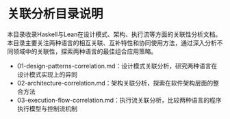 # 关联分析目录说明

本目录收录Haskell与Lean在设计模式、架构、执行流等方面的关联性分析文档。本目录主要关注两种语言的相互关联、互补特性和协同使用方法，通过深入分析不同领域中的关联性，探索两种语言的最佳组合应用策略。

- 01-design-patterns-correlation.md：设计模式关联分析，研究两种语言在设计模式实现上的异同
- 02-architecture-correlation.md：架构关联分析，探索在软件架构层面的整合方法
- 03-execution-flow-correlation.md：执行流关联分析，比较两种语言的程序执行模型与控制流机制

